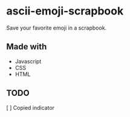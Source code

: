 # ascii-emoji-scrapbook

Save your favorite emoji in a scrapbook.

## Made with

- Javascript
- CSS
- HTML

## TODO

[ ] Copied indicator
